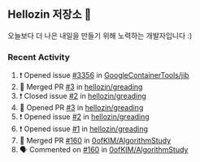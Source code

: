 ## Hellozin 저장소 🐥

오늘보다 더 나은 내일을 만들기 위해 노력하는 개발자입니다 :)

### Recent Activity
<!--START_SECTION:activity-->
1. ❗️ Opened issue [#3356](https://github.com/GoogleContainerTools/jib/issues/3356) in [GoogleContainerTools/jib](https://github.com/GoogleContainerTools/jib)
2. 🎉 Merged PR [#3](https://github.com/hellozin/greading/pull/3) in [hellozin/greading](https://github.com/hellozin/greading)
3. ❗️ Closed issue [#2](https://github.com/hellozin/greading/issues/2) in [hellozin/greading](https://github.com/hellozin/greading)
4. 💪 Opened PR [#3](https://github.com/hellozin/greading/pull/3) in [hellozin/greading](https://github.com/hellozin/greading)
5. ❗️ Opened issue [#2](https://github.com/hellozin/greading/issues/2) in [hellozin/greading](https://github.com/hellozin/greading)
6. ❗️ Opened issue [#1](https://github.com/hellozin/greading/issues/1) in [hellozin/greading](https://github.com/hellozin/greading)
7. 🎉 Merged PR [#160](https://github.com/0ofKIM/AlgorithmStudy/pull/160) in [0ofKIM/AlgorithmStudy](https://github.com/0ofKIM/AlgorithmStudy)
8. 🗣 Commented on [#160](https://github.com/0ofKIM/AlgorithmStudy/issues/160) in [0ofKIM/AlgorithmStudy](https://github.com/0ofKIM/AlgorithmStudy)
<!--END_SECTION:activity-->
